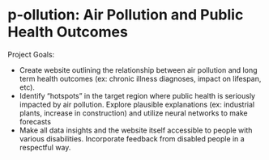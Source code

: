# p-ollution: Air Pollution and Public Health Outcomes

Project Goals:

 - Create website outlining the relationship between air pollution and long term health outcomes (ex: chronic illness diagnoses, impact on lifespan, etc).
 - Identify “hotspots” in the target region where public health is seriously impacted by air pollution. Explore plausible explanations (ex: industrial plants, increase in construction) and utilize neural networks to make forecasts
 - Make all data insights and the website itself accessible to people with various disabilities. Incorporate feedback from disabled people in a respectful way. 



